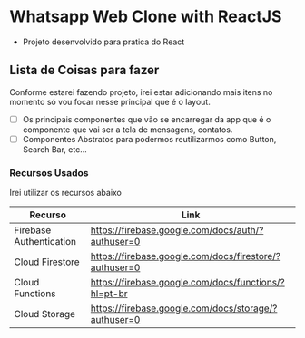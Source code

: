 # Whatsapp Web Clone with ReactJS

- Projeto desenvolvido para pratica do React

## Lista de Coisas para fazer 

 Conforme estarei fazendo projeto, irei estar adicionando mais itens no momento só vou focar nesse principal que é o layout.

- [ ] Os principais componentes que vão se encarregar da app que é o componente que vai ser a tela de mensagens, contatos.
- [ ] Componentes Abstratos para podermos reutilizarmos como Button, Search Bar, etc...

### Recursos Usados

Irei utilizar os recursos abaixo

| Recurso | Link |
| ------ | ------ |
| Firebase Authentication | https://firebase.google.com/docs/auth/?authuser=0 |
| Cloud Firestore | https://firebase.google.com/docs/firestore/?authuser=0 |
| Cloud Functions | https://firebase.google.com/docs/functions/?hl=pt-br |
| Cloud Storage | https://firebase.google.com/docs/storage/?authuser=0 |